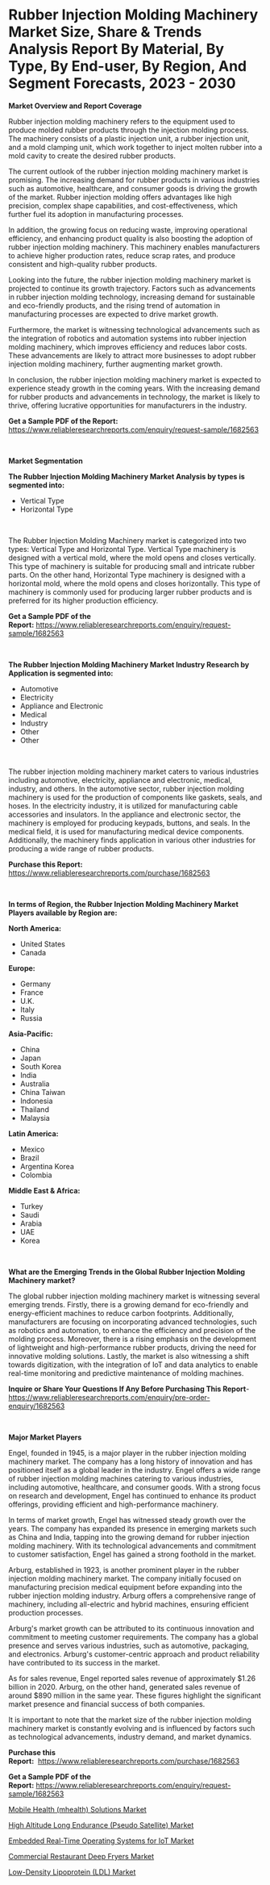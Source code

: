 <p><h1>Rubber Injection Molding Machinery Market Size, Share & Trends Analysis Report By Material, By Type, By End-user, By Region, And Segment Forecasts, 2023 - 2030</h1></p><p><strong>Market Overview and Report Coverage</strong></p>
<p><p>Rubber injection molding machinery refers to the equipment used to produce molded rubber products through the injection molding process. The machinery consists of a plastic injection unit, a rubber injection unit, and a mold clamping unit, which work together to inject molten rubber into a mold cavity to create the desired rubber products.</p><p>The current outlook of the rubber injection molding machinery market is promising. The increasing demand for rubber products in various industries such as automotive, healthcare, and consumer goods is driving the growth of the market. Rubber injection molding offers advantages like high precision, complex shape capabilities, and cost-effectiveness, which further fuel its adoption in manufacturing processes.</p><p>In addition, the growing focus on reducing waste, improving operational efficiency, and enhancing product quality is also boosting the adoption of rubber injection molding machinery. This machinery enables manufacturers to achieve higher production rates, reduce scrap rates, and produce consistent and high-quality rubber products.</p><p>Looking into the future, the rubber injection molding machinery market is projected to continue its growth trajectory. Factors such as advancements in rubber injection molding technology, increasing demand for sustainable and eco-friendly products, and the rising trend of automation in manufacturing processes are expected to drive market growth.</p><p>Furthermore, the market is witnessing technological advancements such as the integration of robotics and automation systems into rubber injection molding machinery, which improves efficiency and reduces labor costs. These advancements are likely to attract more businesses to adopt rubber injection molding machinery, further augmenting market growth.</p><p>In conclusion, the rubber injection molding machinery market is expected to experience steady growth in the coming years. With the increasing demand for rubber products and advancements in technology, the market is likely to thrive, offering lucrative opportunities for manufacturers in the industry.</p></p>
<p><strong>Get a Sample PDF of the Report:</strong> <a href="https://www.reliableresearchreports.com/enquiry/request-sample/1682563">https://www.reliableresearchreports.com/enquiry/request-sample/1682563</a></p>
<p>&nbsp;</p>
<p><strong>Market Segmentation</strong></p>
<p><strong>The Rubber Injection Molding Machinery Market Analysis by types is segmented into:</strong></p>
<p><ul><li>Vertical Type</li><li>Horizontal Type</li></ul></p>
<p>&nbsp;</p>
<p><p>The Rubber Injection Molding Machinery market is categorized into two types: Vertical Type and Horizontal Type. Vertical Type machinery is designed with a vertical mold, where the mold opens and closes vertically. This type of machinery is suitable for producing small and intricate rubber parts. On the other hand, Horizontal Type machinery is designed with a horizontal mold, where the mold opens and closes horizontally. This type of machinery is commonly used for producing larger rubber products and is preferred for its higher production efficiency.</p></p>
<p><strong>Get a Sample PDF of the Report:</strong>&nbsp;<a href="https://www.reliableresearchreports.com/enquiry/request-sample/1682563">https://www.reliableresearchreports.com/enquiry/request-sample/1682563</a></p>
<p>&nbsp;</p>
<p><strong>The Rubber Injection Molding Machinery Market Industry Research by Application is segmented into:</strong></p>
<p><ul><li>Automotive</li><li>Electricity</li><li>Appliance and Electronic</li><li>Medical</li><li>Industry</li><li>Other</li><li>Other</li></ul></p>
<p>&nbsp;</p>
<p><p>The rubber injection molding machinery market caters to various industries including automotive, electricity, appliance and electronic, medical, industry, and others. In the automotive sector, rubber injection molding machinery is used for the production of components like gaskets, seals, and hoses. In the electricity industry, it is utilized for manufacturing cable accessories and insulators. In the appliance and electronic sector, the machinery is employed for producing keypads, buttons, and seals. In the medical field, it is used for manufacturing medical device components. Additionally, the machinery finds application in various other industries for producing a wide range of rubber products.</p></p>
<p><strong>Purchase this Report:</strong>&nbsp; <a href="https://www.reliableresearchreports.com/purchase/1682563">https://www.reliableresearchreports.com/purchase/1682563</a></p>
<p>&nbsp;</p>
<p><strong>In terms of Region, the Rubber Injection Molding Machinery Market Players available by Region are:</strong></p>
<p>
    <p> <strong> North America: </strong>
        <ul>
            <li>United States</li>
            <li>Canada</li>
        </ul>
        </p> 
    <p> <strong> Europe: </strong>
        <ul>
            <li>Germany</li>
            <li>France</li>
            <li>U.K.</li>
            <li>Italy</li>
            <li>Russia</li>
        </ul>
        </p> 
    <p> <strong> Asia-Pacific: </strong>
        <ul>
            <li>China</li>
            <li>Japan</li>
            <li>South Korea</li>
            <li>India</li>
            <li>Australia</li>
            <li>China Taiwan</li>
            <li>Indonesia</li>
            <li>Thailand</li>
            <li>Malaysia</li>
        </ul>
        </p> 
    <p> <strong> Latin America: </strong>
        <ul>
            <li>Mexico</li>
            <li>Brazil</li>
            <li>Argentina Korea</li>
            <li>Colombia</li>
        </ul>
        </p> 
    <p> <strong> Middle East & Africa: </strong>
        <ul>
            <li>Turkey</li>
            <li>Saudi</li>
            <li>Arabia</li>
            <li>UAE</li>
            <li>Korea</li>
        </ul>
    </p>
    </p>
<p>&nbsp;</p>
<p><strong>What are the Emerging Trends in the Global Rubber Injection Molding Machinery market?</strong></p>
<p><p>The global rubber injection molding machinery market is witnessing several emerging trends. Firstly, there is a growing demand for eco-friendly and energy-efficient machines to reduce carbon footprints. Additionally, manufacturers are focusing on incorporating advanced technologies, such as robotics and automation, to enhance the efficiency and precision of the molding process. Moreover, there is a rising emphasis on the development of lightweight and high-performance rubber products, driving the need for innovative molding solutions. Lastly, the market is also witnessing a shift towards digitization, with the integration of IoT and data analytics to enable real-time monitoring and predictive maintenance of molding machines.</p></p>
<p><strong>Inquire or Share Your Questions If Any Before Purchasing This Report</strong>- <a href="https://www.reliableresearchreports.com/enquiry/pre-order-enquiry/1682563">https://www.reliableresearchreports.com/enquiry/pre-order-enquiry/1682563</a></p>
<p>&nbsp;</p>
<p><strong>Major Market Players</strong></p>
<p><p>Engel, founded in 1945, is a major player in the rubber injection molding machinery market. The company has a long history of innovation and has positioned itself as a global leader in the industry. Engel offers a wide range of rubber injection molding machines catering to various industries, including automotive, healthcare, and consumer goods. With a strong focus on research and development, Engel has continued to enhance its product offerings, providing efficient and high-performance machinery.</p><p>In terms of market growth, Engel has witnessed steady growth over the years. The company has expanded its presence in emerging markets such as China and India, tapping into the growing demand for rubber injection molding machinery. With its technological advancements and commitment to customer satisfaction, Engel has gained a strong foothold in the market.</p><p>Arburg, established in 1923, is another prominent player in the rubber injection molding machinery market. The company initially focused on manufacturing precision medical equipment before expanding into the rubber injection molding industry. Arburg offers a comprehensive range of machinery, including all-electric and hybrid machines, ensuring efficient production processes.</p><p>Arburg's market growth can be attributed to its continuous innovation and commitment to meeting customer requirements. The company has a global presence and serves various industries, such as automotive, packaging, and electronics. Arburg's customer-centric approach and product reliability have contributed to its success in the market.</p><p>As for sales revenue, Engel reported sales revenue of approximately $1.26 billion in 2020. Arburg, on the other hand, generated sales revenue of around $890 million in the same year. These figures highlight the significant market presence and financial success of both companies.</p><p>It is important to note that the market size of the rubber injection molding machinery market is constantly evolving and is influenced by factors such as technological advancements, industry demand, and market dynamics.</p></p>
<p><strong>Purchase this Report:</strong>&nbsp;&nbsp;<a href="https://www.reliableresearchreports.com/purchase/1682563">https://www.reliableresearchreports.com/purchase/1682563</a></p>
<p></p>
<p><strong>Get a Sample PDF of the Report:</strong>&nbsp;<a href="https://www.reliableresearchreports.com/enquiry/request-sample/1682563">https://www.reliableresearchreports.com/enquiry/request-sample/1682563</a></p>
<p><p><a href="https://medium.com/@sanjubabarp23/mobile-health-mhealth-solutions-market-size-reveals-the-best-marketing-channels-in-global-21b2555a7675">Mobile Health (mhealth) Solutions Market</a></p><p><a href="https://www.linkedin.com/pulse/high-altitude-long-endurance-pseudo-satellite-market-challenges/">High Altitude Long Endurance (Pseudo Satellite) Market</a></p><p><a href="https://www.linkedin.com/pulse/embedded-real-time-operating-systems-iot-market-size-share-1f/">Embedded Real-Time Operating Systems for IoT Market</a></p><p><a href="https://www.linkedin.com/pulse/commercial-restaurant-deep-fryers-market-size-growth-forecast/">Commercial Restaurant Deep Fryers Market</a></p><p><a href="https://medium.com/@amrutreliable23/low-density-lipoprotein-ldl-market-competitive-analysis-market-trends-and-forecast-to-2030-a0c8f860f0e4">Low-Density Lipoprotein (LDL) Market</a></p></p>